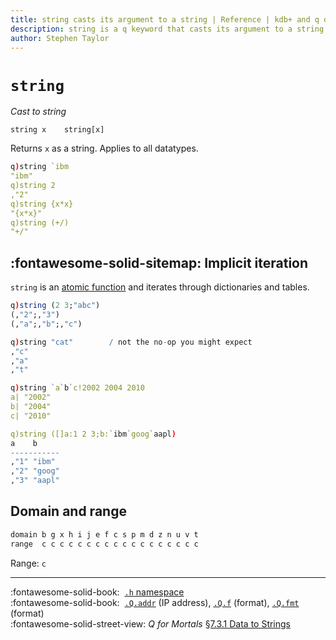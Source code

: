```yaml
---
title: string casts its argument to a string | Reference | kdb+ and q documentation
description: string is a q keyword that casts its argument to a string.
author: Stephen Taylor
---
```

# `string`

_Cast to string_




```syntax
string x    string[x]
```

Returns `x` as a string.  Applies to all datatypes.

```q
q)string `ibm
"ibm"
q)string 2
,"2"
q)string {x*x}
"{x*x}"
q)string (+/)
"+/"
```


## :fontawesome-solid-sitemap: Implicit iteration

`string` is an [atomic function](../basics/atomic.md) and iterates through dictionaries and tables.

```q
q)string (2 3;"abc")
(,"2";,"3")
(,"a";,"b";,"c")

q)string "cat"        / not the no-op you might expect
,"c"
,"a"
,"t"

q)string `a`b`c!2002 2004 2010
a| "2002"
b| "2004"
c| "2010"

q)string ([]a:1 2 3;b:`ibm`goog`aapl)
a    b
-----------
,"1" "ibm"
,"2" "goog"
,"3" "aapl"
```


## Domain and range

```txt
domain b g x h i j e f c s p m d z n u v t
range  c c c c c c c c c c c c c c c c c c
```

Range: `c`

----
:fontawesome-solid-book: 
[`.h` namespace](doth.md)
<br>
:fontawesome-solid-book: 
[`.Q.addr`](dotq.md#qaddr-ip-address) (IP address),
[`.Q.f`](dotq.md#qf-format) (format),
[`.Q.fmt`](dotq.md#qfmt-format) (format)
<br>
:fontawesome-solid-street-view:
_Q for Mortals_
[§7.3.1 Data to Strings](/q4m3/7_Transforming_Data/#731-data-to-strings)



